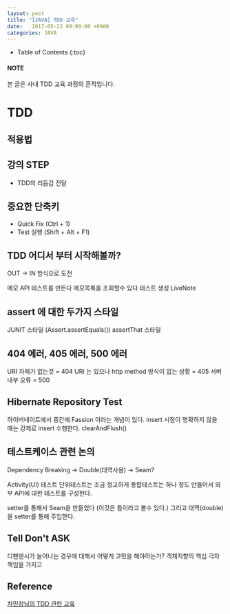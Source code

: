 ```yaml
---
layout: post
title: "[JAVA] TDD 교육"
date:   2017-05-23 09:00:00 +0900
categories: JAVA 
---
```


* Table of Contents
{:toc}

#### NOTE
본 글은 사내 TDD 교육 과정의 흔적입니다.

# TDD

## 적용법

## 강의 STEP
 - TDD의 리듬감 전달

## 중요한 단축키
 - Quick Fix (Ctrl + 1)
 - Test 실행 (Shift + Alt + F1)

## TDD 어디서 부터 시작해볼까?
OUT -> IN 방식으로 도전 

메모 API 테스트를 만든다
메모목록을 조회할수 있다 테스트 생성
LiveNote 

## assert 에 대한 두가지 스타일
JUNIT 스타일 (Assert.assertEquals())
assertThat 스타일

## 404 에러, 405 에러, 500 에러
URI 자체가 없는것 = 404
URI 는 있으나 http method 방식이 없는 상황 = 405
서버 내부 오류 = 500

## Hibernate Repository Test
하이버네이트에서 중간에 Fassion 이라는 개념이 있다.
insert 시점이 명확하지 않을 때는 강제로 insert 수행한다.
clearAndFlush() 

## 테스트케이스 관련 논의
Dependency Breaking -> Double(대역사용) -> Seam?

Activity(UI) 테스트
단위테스트는 조금 정교하게 통합테스트는 하나 정도 만들어서 외부 API에 대한 테스트를 구성한다.

setter를 통해서 Seam을 만들었다 (이것은 틈이라고 볼수 있다.)
그리고 대역(double)을 setter를 통해 주입한다.

## Tell Don't ASK
디펜덴시가 늘어나는 경우에 대해서 어떻게 고민을 해야하는가?
객체지향의 핵심 각자 책임을 가지고 

## Reference
[차민창님의 TDD 관련 교육](https://github.com/MinCha/tdd)